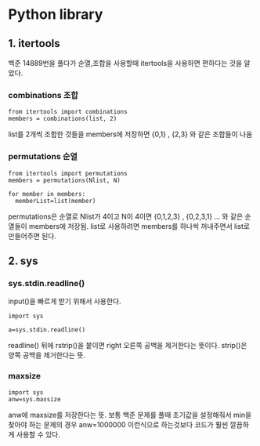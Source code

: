 # Python library

## 1. itertools
백준 14889번을 풀다가 순열,조합을 사용할때 itertools을 사용하면 편하다는 것을 알았다.

### combinations 조합
```
from itertools import combinations
members = combinations(list, 2)
```
list를 2개씩 조합한 것들을 members에 저장하면 {0,1} , {2,3} 와 같은 조합들이 나옴

### permutations 순열
```
from itertools import permutations
members = permutations(Nlist, N)

for member in members:
  memberList=list(member)
```
permutations은 순열로 Nlist가 4이고 N이 4이면 {0,1,2,3} , {0,2,3,1} ... 와 같은 순열들이 members에 저장됨.
list로 사용하려면 members를 하나씩 꺼내주면서 list로 만들어주면 된다.



## 2. sys

### sys.stdin.readline()

input()을 빠르게 받기 위해서 사용한다.
```
import sys

a=sys.stdin.readline()
```
readline() 뒤에 rstrip()을 붙이면 right 오른쪽 공백을 제거한다는 뜻이다.
strip()은 양쪽 공백을 제거한다는 뜻.


### maxsize
```
import sys
anw=sys.maxsize
```
anw에 maxsize를 저장한다는 뜻. 보통 백준 문제를 풀때 초기값을 설정해줘서 min을 찾아야 하는 문제의 경우 anw=1000000 이런식으로 하는것보다 코드가 훨씬 깔끔하게 사용할 수 있다.
